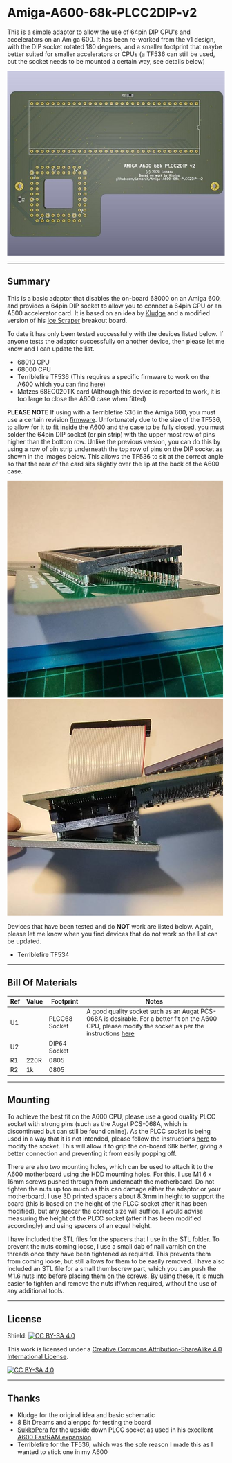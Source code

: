 # Amiga-A600-68k-PLCC2DIP-v2
 This is a simple adaptor to allow the use of 64pin DIP CPU's and accelerators on an Amiga 600. It has been re-worked from the v1 design, with the DIP socket rotated 180 degrees, and a smaller footprint that maybe better suited for smaller accelerators or CPUs (a TF536 can still be used, but the socket needs to be mounted a certain way, see details below)

![PLCC2DIPv2](Images/PLCC2DIPv2.jpg)

---

## Summary
This is a basic adaptor that disables the on-board 68000 on an Amiga 600, and provides a 64pin DIP socket to allow you to connect a 64pin CPU or an A500 accelerator card. It is based on an idea by [Kludge](https://gitlab.com/kludge) and a modified version of his [Ice Scraper](https://gitlab.com/kludge/a600-ice-scraper) breakout board. 

To date it has only been tested successfully with the devices listed below. If anyone tests the adaptor successfully on another device, then please let me know and I can update the list.

- 68010 CPU
- 68000 CPU
- Terriblefire TF536 (This requires a specific firmware to work on the A600 which you can find [here](https://www.exxoshost.co.uk/forum/viewtopic.php?f=93&t=3438))
- Matzes 68EC020TK card (Although this device is reported to work, it is too large to close the A600 case when fitted)

**PLEASE NOTE** If using with a Terriblefire 536 in the Amiga 600, you must use a certain revision [firmware](https://www.exxoshost.co.uk/forum/viewtopic.php?f=93&t=3438). Unfortunately due to the size of the TF536, to allow for it to fit inside the A600 and the case to be fully closed, you must solder the 64pin DIP socket (or pin strip) with the upper most row of pins higher than the bottom row. Unlike the previous version, you can do this by using a row of pin strip underneath the top row of pins on the DIP socket as shown in the images below. This allows the TF536 to sit at the correct angle so that the rear of the card sits slightly over the lip at the back of the A600 case.

![DIP Socket1](Images/DIP-Socket1.jpg)![DIP Socket2](Images/DIP-Socket2.jpg)

Devices that have been tested and do **NOT** work are listed below. Again, please let me know when you find devices that do not work so the list can be updated. 

- Terriblefire TF534

---

## Bill Of Materials

| Ref | Value | Footprint | Notes |
| ----------- | ----------- | ----------- | ----------- |
| U1 |  | PLCC68 Socket| A good quality socket such as an Augat PCS-068A is desirable. For a better fit on the A600 CPU, please modify the socket as per the instructions [here](PLCC-Rework.md) |
| U2 |  | DIP64 Socket | |
| R1 | 220R | 0805 | |
| R2 | 1k | 0805 | |

---

## Mounting

To achieve the best fit on the A600 CPU, please use a good quality PLCC socket with strong pins (such as the Augat PCS-068A, which is discontinued but can still be found online). As the PLCC socket is being used in a way that it is not intended, please follow the instructions [here](PLCC-Rework.md) to modify the socket. This will allow it to grip the on-board 68k better, giving a better connection and preventing it from easily popping off.

There are also two mounting holes, which can be used to attach it to the A600 motherboard using the HDD mounting holes. For this, I use M1.6 x 16mm screws pushed through from underneath the motherboard. Do not tighten the nuts up too much as this can damage either the adaptor or your motherboard. I use 3D printed spacers about 8.3mm in height to support the board (this is based on the height of the PLCC socket after it has been modified), but any spacer the correct size will suffice. I would advise measuring the height of the PLCC socket (after it has been modified accordingly) and using spacers of an equal height. 

I have included the STL files for the spacers that I use in the STL folder. To prevent the nuts coming loose, I use a small dab of nail varnish on the threads once they have been tightened as required. This prevents them from coming loose, but still allows for them to be easily removed. I have also included an STL file for a small thumbscrew part, which you can push the M1.6 nuts into before placing them on the screws. By using these, it is much easier to tighten and remove the nuts if/when required, without the use of any additional tools.

---

## License

Shield: [![CC BY-SA 4.0][cc-by-sa-shield]][cc-by-sa]

This work is licensed under a
[Creative Commons Attribution-ShareAlike 4.0 International License][cc-by-sa].

[![CC BY-SA 4.0][cc-by-sa-image]][cc-by-sa]

[cc-by-sa]: http://creativecommons.org/licenses/by-sa/4.0/
[cc-by-sa-image]: https://licensebuttons.net/l/by-sa/4.0/88x31.png
[cc-by-sa-shield]: https://img.shields.io/badge/License-CC%20BY--SA%204.0-lightgrey.svg

---

## Thanks

- Kludge for the original idea and basic schematic
- 8 Bit Dreams and alenppc for testing the board
- [SukkoPera](https://github.com/SukkoPera) for the upside down PLCC socket as used in his excellent [A600 FastRAM expansion](https://github.com/SukkoPera/OpenAmiga600FastRamExpansion)
- Terriblefire for the TF536, which was the sole reason I made this as I wanted to stick one in my A600
